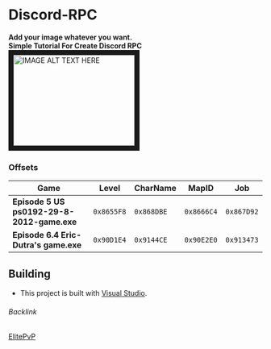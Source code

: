 # Discord-RPC
<b>Add your image whatever you want.</b><br>
<b>Simple Tutorial For Create Discord RPC</b><br>
<a href="http://www.youtube.com/watch?feature=player_embedded&v=SCS9inS-q6E&ab
" target="_blank"><img src="http://img.youtube.com/vi/SCS9inS-q6E&ab/0.jpg" 
alt="IMAGE ALT TEXT HERE" width="240" height="180" border="10" /></a>

### Offsets
Game | Level | CharName | MapID | Job
--- | --- | --- | --- | ---
**Episode 5 US ps0192-29-8-2012-game.exe** | `0x8655F8` | `0x868DBE` | `0x8666C4`| `0x867D92`
**Episode 6.4 Eric-Dutra's game.exe** | `0x90D1E4` | `0x9144CE` | `0x90E2E0`| `0x913473`

## Building
- This project is built with [Visual Studio].
###### Backlink
[ElitePvP]

[Visual Studio]:https://visualstudio.microsoft.com
[ElitePvP]:https://www.elitepvpers.com/forum/shaiya-pserver-guides-releases/4830584-release-discord-rpc.html
